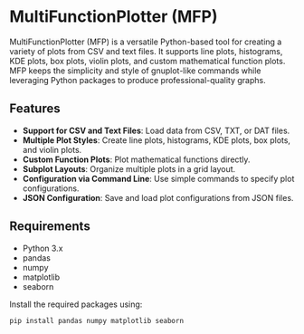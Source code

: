 # MultiFunctionPlotter (MFP)

MultiFunctionPlotter (MFP) is a versatile Python-based tool for creating a variety of plots from CSV and text files. It supports line plots, histograms, KDE plots, box plots, violin plots, and custom mathematical function plots. MFP keeps the simplicity and style of gnuplot-like commands while leveraging Python packages to produce professional-quality graphs.

## Features

- **Support for CSV and Text Files**: Load data from CSV, TXT, or DAT files.
- **Multiple Plot Styles**: Create line plots, histograms, KDE plots, box plots, and violin plots.
- **Custom Function Plots**: Plot mathematical functions directly.
- **Subplot Layouts**: Organize multiple plots in a grid layout.
- **Configuration via Command Line**: Use simple commands to specify plot configurations.
- **JSON Configuration**: Save and load plot configurations from JSON files.

## Requirements

- Python 3.x
- pandas
- numpy
- matplotlib
- seaborn

Install the required packages using:

```sh
pip install pandas numpy matplotlib seaborn
